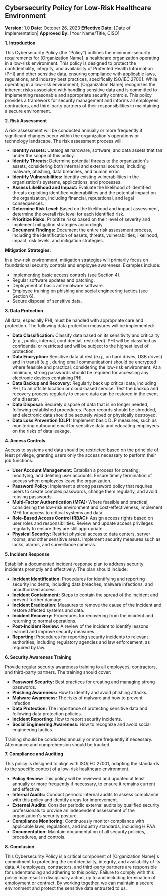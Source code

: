 ## Cybersecurity Policy for Low-Risk Healthcare Environment

**Version:** 1.0
**Date:** October 26, 2023
**Effective Date:** [Date of Implementation]
**Approved By:** [Your Name/Title, CISO]

**1. Introduction**

This Cybersecurity Policy (the “Policy”) outlines the minimum-security requirements for [Organization Name], a healthcare organization operating in a low-risk environment. This policy is designed to protect the confidentiality, integrity, and availability of Protected Health Information (PHI) and other sensitive data, ensuring compliance with applicable laws, regulations, and industry best practices, specifically ISO/IEC 27001. While operating in a low-risk environment, [Organization Name] recognizes the inherent risks associated with handling sensitive data and is committed to implementing reasonable and appropriate security controls. This policy provides a framework for security management and informs all employees, contractors, and third-party partners of their responsibilities in maintaining a secure environment.

**2. Risk Assessment**

A risk assessment will be conducted annually or more frequently if significant changes occur within the organization's operations or technology landscape. The risk assessment process will:

*   **Identify Assets:** Catalog all hardware, software, and data assets that fall under the scope of this policy.
*   **Identify Threats:** Determine potential threats to the organization's assets, considering both internal and external sources, including malware, phishing, data breaches, and human error.
*   **Identify Vulnerabilities:** Identify existing vulnerabilities in the organization's systems, applications, and processes.
*   **Assess Likelihood and Impact:** Evaluate the likelihood of identified threats exploiting identified vulnerabilities and the potential impact on the organization, including financial, reputational, and legal consequences.
*   **Determine Risk Level:** Based on the likelihood and impact assessment, determine the overall risk level for each identified risk.
*   **Prioritize Risks:** Prioritize risks based on their level of severity and implement mitigation strategies accordingly.
*   **Document Findings:** Document the entire risk assessment process, including the identification of assets, threats, vulnerabilities, likelihood, impact, risk levels, and mitigation strategies.

**Mitigation Strategies:**

In a low-risk environment, mitigation strategies will primarily focus on foundational security controls and employee awareness. Examples include:

*   Implementing basic access controls (see Section 4).
*   Regular software updates and patching.
*   Deployment of basic anti-malware software.
*   Employee training on phishing and social engineering tactics (see Section 6).
*   Secure disposal of sensitive data.

**3. Data Protection**

All data, especially PHI, must be handled with appropriate care and protection. The following data protection measures will be implemented:

*   **Data Classification:** Classify data based on its sensitivity and criticality (e.g., public, internal, confidential, restricted). PHI will be classified as confidential or restricted and will be subject to the highest level of protection.
*   **Data Encryption:** Sensitive data at rest (e.g., on hard drives, USB drives) and in transit (e.g., during email communication) should be encrypted where feasible and practical, considering the low-risk environment. At a minimum, strong passwords should be required for accessing any electronic devices containing PHI.
*   **Data Backup and Recovery:** Regularly back up critical data, including PHI, to an offsite location or cloud-based service. Test the backup and recovery process regularly to ensure data can be restored in the event of a disaster.
*   **Data Disposal:** Securely dispose of data that is no longer needed, following established procedures. Paper records should be shredded, and electronic data should be securely wiped or physically destroyed.
*   **Data Loss Prevention (DLP):** Implement basic DLP measures, such as monitoring outbound email for sensitive data and educating employees on the risks of data leakage.

**4. Access Controls**

Access to systems and data should be restricted based on the principle of least privilege, granting users only the access necessary to perform their job functions.

*   **User Account Management:** Establish a process for creating, modifying, and deleting user accounts.  Ensure timely termination of access when employees leave the organization.
*   **Password Policy:** Implement a strong password policy that requires users to create complex passwords, change them regularly, and avoid reusing passwords.
*   **Multi-Factor Authentication (MFA):** Where feasible and practical, considering the low-risk environment and cost-effectiveness, implement MFA for access to critical systems and data.
*   **Role-Based Access Control (RBAC):** Assign access rights based on user roles and responsibilities. Review and update access privileges regularly to ensure they are still appropriate.
*   **Physical Security:** Restrict physical access to data centers, server rooms, and other sensitive areas. Implement security measures such as locks, alarms, and surveillance cameras.

**5. Incident Response**

Establish a documented incident response plan to address security incidents promptly and effectively. The plan should include:

*   **Incident Identification:** Procedures for identifying and reporting security incidents, including data breaches, malware infections, and unauthorized access.
*   **Incident Containment:** Steps to contain the spread of the incident and prevent further damage.
*   **Incident Eradication:** Measures to remove the cause of the incident and restore affected systems and data.
*   **Incident Recovery:** Procedures for recovering from the incident and returning to normal operations.
*   **Post-Incident Review:** A review of the incident to identify lessons learned and improve security measures.
*   **Reporting:** Procedures for reporting security incidents to relevant authorities, including regulatory agencies and law enforcement, as required by law.

**6. Security Awareness Training**

Provide regular security awareness training to all employees, contractors, and third-party partners. The training should cover:

*   **Password Security:** Best practices for creating and managing strong passwords.
*   **Phishing Awareness:** How to identify and avoid phishing attacks.
*   **Malware Awareness:** The risks of malware and how to prevent infection.
*   **Data Protection:** The importance of protecting sensitive data and following data protection policies.
*   **Incident Reporting:** How to report security incidents.
*   **Social Engineering Awareness:** How to recognize and avoid social engineering tactics.

Training should be conducted annually or more frequently if necessary. Attendance and comprehension should be tracked.

**7. Compliance and Auditing**

This policy is designed to align with ISO/IEC 27001, adapting the standards to the specific context of a low-risk healthcare environment.

*   **Policy Review:** This policy will be reviewed and updated at least annually or more frequently if necessary, to ensure it remains current and effective.
*   **Internal Audits:** Conduct periodic internal audits to assess compliance with this policy and identify areas for improvement.
*   **External Audits:** Consider periodic external audits by qualified security professionals to provide an independent assessment of the organization's security posture.
*   **Compliance Monitoring:** Continuously monitor compliance with applicable laws, regulations, and industry standards, including HIPAA.
*   **Documentation:** Maintain documentation of all security policies, procedures, and controls.

**8. Conclusion**

This Cybersecurity Policy is a critical component of [Organization Name]'s commitment to protecting the confidentiality, integrity, and availability of its data. All employees, contractors, and third-party partners are responsible for understanding and adhering to this policy. Failure to comply with this policy may result in disciplinary action, up to and including termination of employment or contract. By working together, we can maintain a secure environment and protect the sensitive data entrusted to us.
